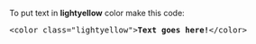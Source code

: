 To put text in <b>lightyellow</b> color make this code:
<pre>&lt;color class="lightyellow"&gt;<b>Text goes here!</b>&lt;/color&gt;</pre>
